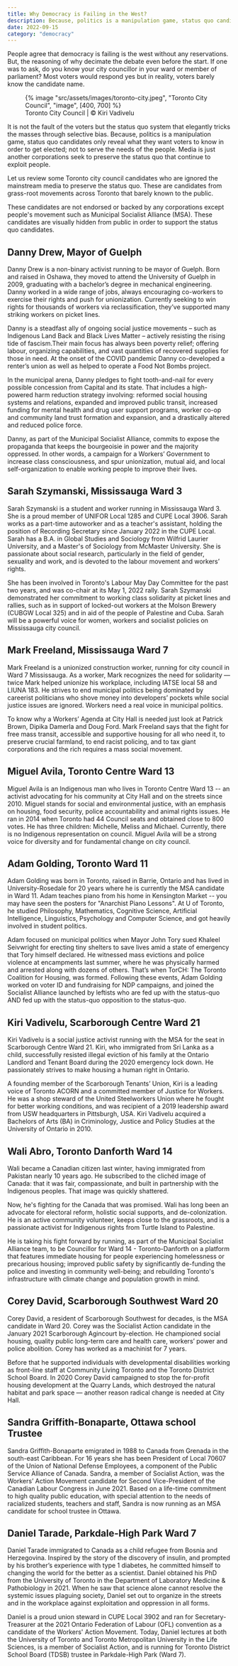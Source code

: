 ```yaml
---
title: Why Democracy is Failing in the West?
description: Because, politics is a manipulation game, status quo candidates only reveal what they want voters to know in order to get elected; not to serve the needs of the people
date: 2022-09-15
category: "democracy"
---
```


People agree that democracy is failing is the west without any reservations. But, the reasoning of why decimate the debate even before the start. If one was to ask, do you know your city councillor in your ward or member of parliament? Most voters would respond yes but in reality, voters barely know the candidate name.

<!-- excerpt -->

<figure>
{% image "src/assets/images/toronto-city.jpeg", "Toronto City Council", "image", [400, 700] %}
<figcaption>Toronto City Council | © Kiri Vadivelu</figcaption>
</figure>

It is not the fault of the voters but the status quo system that elegantly tricks the masses through selective bias. Because, politics is a manipulation game, status quo candidates only reveal what they want voters to know in order to get elected; not to serve the needs of the people. Media is just another corporations seek to preserve the status quo that continue to exploit people.

Let us review some Toronto city council candidates who are ignored the mainstream media to preserve the status quo. These are candidates from grass-root movements across Toronto that barely known to the public.

These candidates are not endorsed or backed by any corporations except people's movement such as Municipal Socialist Alliance (MSA). These candidates are visually hidden from public in order to support the status quo candidates.

## Danny Drew, Mayor of Guelph

Danny Drew is a non-binary activist running to be mayor of Guelph. Born and raised in Oshawa, they moved to attend the University of Guelph in 2009, graduating with a bachelor’s degree in mechanical engineering. Danny worked in a wide range of jobs, always encouraging co-workers to exercise their rights and push for unionization. Currently seeking to win rights for thousands of workers via reclassification, they’ve supported many striking workers on picket lines.

Danny is a steadfast ally of ongoing social justice movements – such as Indigenous Land Back and Black Lives Matter – actively resisting the rising tide of fascism.Their main focus has always been poverty relief; offering labour, organizing capabilities, and vast quantities of recovered supplies for those in need. At the onset of the COVID pandemic Danny co-developed a renter’s union as well as helped to operate a Food Not Bombs project.

In the municipal arena, Danny pledges to fight tooth-and-nail for every possible concession from Capital and its state. That includes a high-powered harm reduction strategy involving: reformed social housing systems and relations, expanded and improved public transit, increased funding for mental health and drug user support programs, worker co-op and community land trust formation and expansion, and a drastically altered and reduced police force.

Danny, as part of the Municipal Socialist Alliance, commits to expose the propaganda that keeps the bourgeoisie in power and the majority oppressed. In other words, a campaign for a Workers’ Government to increase class consciousness, and spur unionization, mutual aid, and local self-organization to enable working people to improve their lives.

## Sarah Szymanski, Mississauga Ward 3

Sarah Szymanski is a student and worker running in Mississauga Ward 3. She is a proud member of UNIFOR Local 1285 and CUPE Local 3906. Sarah works as a part-time autoworker and as a teacher's assistant, holding the position of Recording Secretary since January 2022 in the CUPE Local. Sarah has a B.A. in Global Studies and Sociology from Wilfrid Laurier University, and a Master's of Sociology from McMaster University. She is passionate about social research, particularly in the field of gender, sexuality and work, and is devoted to the labour movement and workers’ rights.

She has been involved in Toronto's Labour May Day Committee for the past two years, and was co-chair at its May 1, 2022 rally. Sarah Szymanski demonstrated her commitment to working class solidarity at picket lines and rallies, such as in support of locked-out workers at the Molson Brewery (CUBGW Local 325) and in aid of the people of Palestine and Cuba. Sarah will be a powerful voice for women, workers and socialist policies on Mississauga city council.

## Mark Freeland, Mississauga Ward 7

Mark Freeland is a unionized construction worker, running for city council in Ward 7 Mississauga. As a worker, Mark recognizes the need for solidarity — twice Mark helped unionize his workplace, including IATSE local 58 and LIUNA 183. He strives to end municipal politics being dominated by careerist politicians who shove money into developers’ pockets while social justice issues are ignored. Workers need a real voice in municipal politics.

To know why a Workers’ Agenda at City Hall is needed just look at Patrick Brown, Dipika Damerla and Doug Ford. Mark Freeland says that the fight for free mass transit, accessible and supportive housing for all who need it, to preserve crucial farmland, to end racist policing, and to tax giant corporations and the rich requires a mass social movement.

## Miguel Avila, Toronto Centre Ward 13

Miguel Avila is an Indigenous man who lives in Toronto Centre Ward 13 -- an activist advocating for his community at City Hall and on the streets since 2010. Miguel stands for social and environmental justice, with an emphasis on housing, food security, police accountability and animal rights issues. He ran in 2014 when Toronto had 44 Council seats and obtained close to 800 votes. He has three children: Michelle, Meliss and Michael. Currently, there is no Indigenous representation on council. Miguel Avila will be a strong voice for diversity and for fundamental change on city council.

## Adam Golding, Toronto Ward 11

Adam Golding was born in Toronto, raised in Barrie, Ontario and has lived in University-Rosedale for 20 years where he is currently the MSA candidate in Ward 11. Adam teaches piano from his home in Kensington Market -- you may have seen the posters for "Anarchist Piano Lessons". At U of Toronto, he studied Philosophy, Mathematics, Cognitive Science, Artificial Intelligence, Linguistics, Psychology and Computer Science, and got heavily involved in student politics.

Adam focused on municipal politics when Mayor John Tory sued Khaleel Seivwright for erecting tiny shelters to save lives amid a state of emergency that Tory himself declared. He witnessed mass evictions and police violence at encampments last summer, where he was physically harmed and arrested along with dozens of others. That’s when TorCH: The Toronto Coalition for Housing, was formed. Following these events, Adam Golding worked on voter ID and fundraising for NDP campaigns, and joined the Socialist Alliance launched by leftists who are fed up with the status-quo AND fed up with the status-quo opposition to the status-quo.

## Kiri Vadivelu, Scarborough Centre Ward 21

Kiri Vadivelu is a social justice activist running with the MSA for the seat in Scarborough Centre Ward 21. Kiri, who immigrated from Sri Lanka as a child, successfully resisted illegal eviction of his family at the Ontario Landlord and Tenant Board during the 2020 emergency lock down. He passionately strives to make housing a human right in Ontario.

A founding member of the Scarborough Tenants’ Union, Kiri is a leading voice of Toronto ACORN and a committed member of Justice for Workers. He was a shop steward of the United Steelworkers Union where he fought for better working conditions, and was recipient of a 2019 leadership award from USW headquarters in Pittsburgh, USA. Kiri Vadivelu acquired a Bachelors of Arts (BA) in Criminology, Justice and Policy Studies at the University of Ontario in 2010.

## Wali Abro, Toronto Danforth Ward 14

Wali became a Canadian citizen last winter, having immigrated from Pakistan nearly 10 years ago. He subscribed to the clichéd image of Canada: that it was fair, compassionate, and built in partnership with the Indigenous peoples. That image was quickly shattered.

Now, he's fighting for the Canada that was promised. Wali has long been an advocate for electoral reform, holistic social supports, and de-colonization. He is an active community volunteer, keeps close to the grassroots, and is a passionate activist for Indigenous rights from Turtle Island to Palestine.

He is taking his fight forward by running, as part of the Municipal Socialist Alliance team, to be Councillor for Ward 14 - Toronto-Danforth on a platform that features immediate housing for people experiencing homelessness or precarious housing; improved public safety by significantly de-funding the police and investing in community well-being; and rebuilding Toronto's infrastructure with climate change and population growth in mind.

## Corey David, Scarborough Southwest Ward 20

Corey David, a resident of Scarborough Southwest for decades, is the MSA candidate in Ward 20. Corey was the Socialist Action candidate in the January 2021 Scarborough Agincourt by-election. He championed social housing, quality public long-term care and health care, workers’ power and police abolition. Corey has worked as a machinist for 7 years.

Before that he supported individuals with developmental disabilities working as front-line staff at Community Living Toronto and the Toronto District School Board. In 2020 Corey David campaigned to stop the for-profit housing development at the Quarry Lands, which destroyed the natural habitat and park space — another reason radical change is needed at City Hall.

## Sandra Griffith-Bonaparte, Ottawa school Trustee

Sandra Griffith-Bonaparte emigrated in 1988 to Canada from Grenada in the south-east Caribbean. For 16 years she has been President of Local 70607 of the Union of National Defense Employees, a component of the Public Service Alliance of Canada. Sandra, a member of Socialist Action, was the Workers’ Action Movement candidate for Second Vice-President of the Canadian Labour Congress in June 2021. Based on a life-time commitment to high quality public education, with special attention to the needs of racialized students, teachers and staff, Sandra is now running as an MSA candidate for school trustee in Ottawa.

## Daniel Tarade, Parkdale-High Park Ward 7

Daniel Tarade immigrated to Canada as a child refugee from Bosnia and Herzegovina. Inspired by the story of the discovery of insulin, and prompted by his brother’s experience with type 1 diabetes, he committed himself to changing the world for the better as a scientist. Daniel obtained his PhD from the University of Toronto in the Department of Laboratory Medicine & Pathobiology in 2021. When he saw that science alone cannot resolve the systemic issues plaguing society, Daniel set out to organize in the streets and in the workplace against exploitation and oppression in all forms.

Daniel is a proud union steward in CUPE Local 3902 and ran for Secretary-Treasurer at the 2021 Ontario Federation of Labour (OFL) convention as a candidate of the Workers' Action Movement. Today, Daniel lectures at both the University of Toronto and Toronto Metropolitan University in the Life Sciences, is a member of Socialist Action, and is running for Toronto District School Board (TDSB) trustee in Parkdale-High Park (Ward 7).
